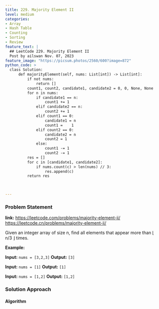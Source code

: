 ```yaml
---
title: 229. Majority Element II
level: medium
categories:
- Array
- Hash Table
- Counting
- Sorting
- Review
feature_text: |
  ## LeetCode 229. Majority Element II
  Post by ailswan Nov. 07, 2023
feature_image: "https://picsum.photos/2560/600?image=872"
python_code: >
  class Solution:
      def majorityElement(self, nums: List[int]) -> List[int]:
          if not nums:
              return []
          count1, count2, candidate1, candidate2 = 0, 0, None, None
          for n in nums:
              if candidate1 == n:
                  count1 += 1
              elif candidate2 == n:
                  count2 += 1
              elif count1 == 0:
                  candidate1 = n
                  count1 =    1
              elif count2 == 0:
                  candidate2 = n
                  count2 = 1
              else:
                  count1 -= 1
                  count2 -= 1
          res = []
          for c in [candidate1, candidate2]:
              if nums.count(c) > len(nums) // 3:
                  res.append(c)
          return res

        
   
---
```


### Problem Statement
**link:**
https://leetcode.com/problems/majority-element-ii/
https://leetcode.cn/problems/majority-element-ii/
 
Given an integer array of size n, find all elements that appear more than ⌊ n/3 ⌋ times.

**Example:**

**Input:** `nums = [3,2,3]`
**Output:** `[3]`
 
**Input:** `nums = [1]`
**Output:** `[1]`
 
**Input:** `nums = [1,2]`
**Output:** `[1,2]`

### Solution Approach
 
#### Algorithm
 